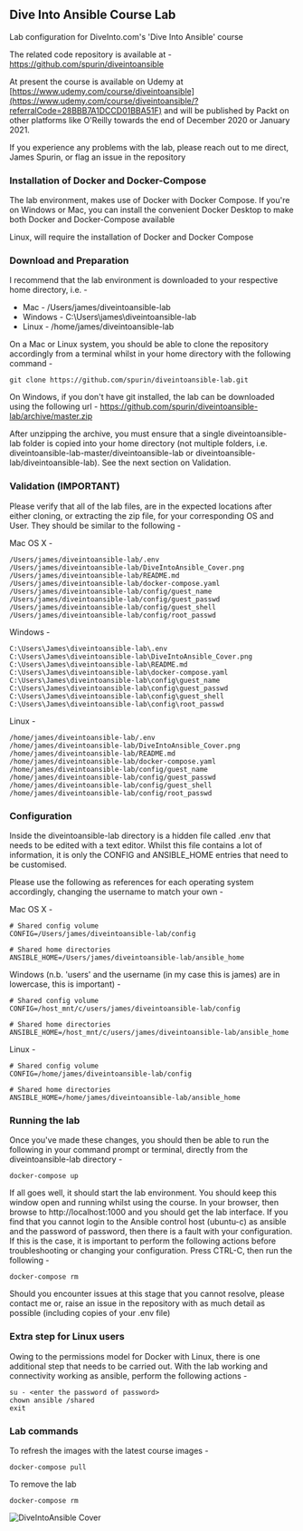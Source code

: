 ## Dive Into Ansible Course Lab

Lab configuration for DiveInto.com's 'Dive Into Ansible' course

The related code repository is available at - https://github.com/spurin/diveintoansible

At present the course is available on Udemy at [https://www.udemy.com/course/diveintoansible](https://www.udemy.com/course/diveintoansible/?referralCode=28BBB7A1DCCD01BBA51F) and will be published by Packt on other platforms like O'Reilly towards the end of December 2020 or January 2021.

If you experience any problems with the lab, please reach out to me direct, James Spurin, or flag an issue in the repository

### Installation of Docker and Docker-Compose

The lab environment, makes use of Docker with Docker Compose.  If you're on Windows or Mac, you can install the convenient
Docker Desktop to make both Docker and Docker-Compose available

Linux, will require the installation of Docker and Docker Compose

### Download and Preparation

I recommend that the lab environment is downloaded to your respective home directory, i.e. -

* Mac     - /Users/james/diveintoansible-lab
* Windows - C:\Users\james\diveintoansible-lab
* Linux   - /home/james/diveintoansible-lab

On a Mac or Linux system, you should be able to clone the repository accordingly from a terminal whilst in your home directory with the following command -

```git clone https://github.com/spurin/diveintoansible-lab.git```

On Windows, if you don't have git installed, the lab can be downloaded using the following url - https://github.com/spurin/diveintoansible-lab/archive/master.zip

After unzipping the archive, you must ensure that a single diveintoansible-lab folder is copied into your home directory (not multiple folders, i.e. diveintoansible-lab-master/diveintoansible-lab or diveintoansible-lab/diveintoansible-lab).  See the next section on Validation.

### Validation (IMPORTANT)

Please verify that all of the lab files, are in the expected locations after either cloning, or extracting the zip file, for your corresponding OS and User.  They should be similar to the following -

Mac OS X -

```
/Users/james/diveintoansible-lab/.env
/Users/james/diveintoansible-lab/DiveIntoAnsible_Cover.png
/Users/james/diveintoansible-lab/README.md
/Users/james/diveintoansible-lab/docker-compose.yaml
/Users/james/diveintoansible-lab/config/guest_name
/Users/james/diveintoansible-lab/config/guest_passwd
/Users/james/diveintoansible-lab/config/guest_shell
/Users/james/diveintoansible-lab/config/root_passwd
```

Windows -

```
C:\Users\James\diveintoansible-lab\.env
C:\Users\James\diveintoansible-lab\DiveIntoAnsible_Cover.png
C:\Users\James\diveintoansible-lab\README.md
C:\Users\James\diveintoansible-lab\docker-compose.yaml
C:\Users\James\diveintoansible-lab\config\guest_name
C:\Users\James\diveintoansible-lab\config\guest_passwd
C:\Users\James\diveintoansible-lab\config\guest_shell
C:\Users\James\diveintoansible-lab\config\root_passwd
```

Linux -

```
/home/james/diveintoansible-lab/.env
/home/james/diveintoansible-lab/DiveIntoAnsible_Cover.png
/home/james/diveintoansible-lab/README.md
/home/james/diveintoansible-lab/docker-compose.yaml
/home/james/diveintoansible-lab/config/guest_name
/home/james/diveintoansible-lab/config/guest_passwd
/home/james/diveintoansible-lab/config/guest_shell
/home/james/diveintoansible-lab/config/root_passwd
```

### Configuration

Inside the diveintoansible-lab directory is a hidden file called .env that needs to be edited with a text editor.  Whilst this file contains a lot of information, it is only the CONFIG and ANSIBLE_HOME entries that need to be customised.  

Please use the following as references for each operating system accordingly, changing the username to match your own -

Mac OS X -

```
# Shared config volume
CONFIG=/Users/james/diveintoansible-lab/config

# Shared home directories
ANSIBLE_HOME=/Users/james/diveintoansible-lab/ansible_home
```

Windows (n.b. 'users' and the username (in my case this is james) are in lowercase, this is important) -

```
# Shared config volume
CONFIG=/host_mnt/c/users/james/diveintoansible-lab/config

# Shared home directories
ANSIBLE_HOME=/host_mnt/c/users/james/diveintoansible-lab/ansible_home
```

Linux -

```
# Shared config volume
CONFIG=/home/james/diveintoansible-lab/config

# Shared home directories
ANSIBLE_HOME=/home/james/diveintoansible-lab/ansible_home
```

### Running the lab

Once you've made these changes, you should then be able to run the following in your command prompt or terminal, directly from the diveintoansible-lab directory -

```
docker-compose up
```

If all goes well, it should start the lab environment.  You should keep this window open and running whilst using the course.  In your browser, then browse to http://localhost:1000 and you should get the lab interface.  If you find that you cannot login to the Ansible control host (ubuntu-c) as ansible and the password of password, then there is a fault with your configuration.  If this is the case, it is important to perform the following actions before troubleshooting or changing your configuration.  Press CTRL-C, then run the following -

```
docker-compose rm
```

Should you encounter issues at this stage that you cannot resolve, please contact me or, raise an issue in the repository with as much detail as possible (including copies of your .env file)

### Extra step for Linux users

Owing to the permissions model for Docker with Linux, there is one additional step that needs to be carried out.  With the lab working and connectivity working as ansible, perform the following actions -

```
su - <enter the password of password>
chown ansible /shared
exit
```

### Lab commands

To refresh the images with the latest course images -

```
docker-compose pull
```

To remove the lab

```
docker-compose rm
```

![DiveIntoAnsible Cover](DiveIntoAnsible_Cover.png?raw=true "Dive Into Ansible")

